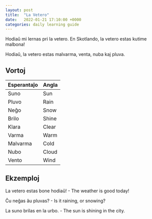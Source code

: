 ```yaml
---
layout: post
title:  "La Vetero"
date:   2022-01-21 17:10:00 +0000
categories: daily learning guide
---
```

Hodiaŭ mi lernas pri la vetero. En Skotlando, la vetero estas kutime malbona! 

Hodiaŭ, la vetero estas malvarma, venta, nuba kaj pluva. 

## Vortoj

| Esperantaĵo | Angla |
|-------------|-------|
|     Suno    |  Sun  |
|    Pluvo    |  Rain |
|     Neĝo    |  Snow |
|    Brilo    | Shine |
|    Klara    | Clear |
|    Varma    |  Warm |
|  Malvarma   |  Cold |
|     Nubo    | Cloud |
|    Vento    |  Wind |

## Ekzemploj

La vetero estas bone hodiaŭ! - The weather is good today!

Ĉu neĝas âu pluvas? - Is it raining, or snowing?

La suno brilas en la urbo. - The sun is shining in the city.